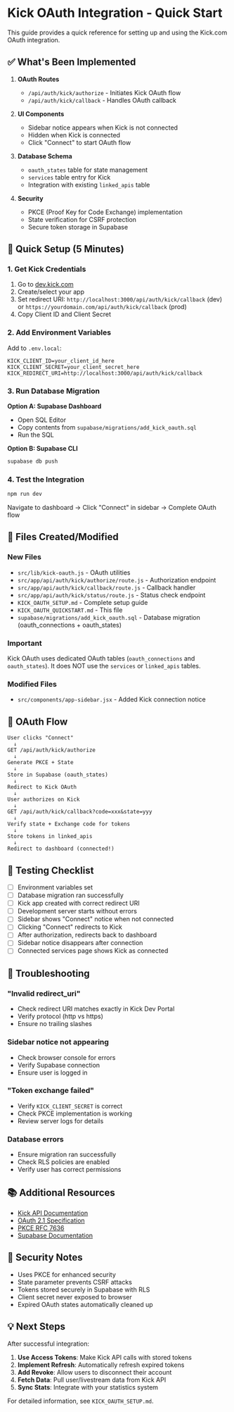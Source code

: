 # Kick OAuth Integration - Quick Start

This guide provides a quick reference for setting up and using the Kick.com OAuth integration.

## ✅ What's Been Implemented

1. **OAuth Routes**
   - `/api/auth/kick/authorize` - Initiates Kick OAuth flow
   - `/api/auth/kick/callback` - Handles OAuth callback

2. **UI Components**
   - Sidebar notice appears when Kick is not connected
   - Hidden when Kick is connected
   - Click "Connect" to start OAuth flow

3. **Database Schema**
   - `oauth_states` table for state management
   - `services` table entry for Kick
   - Integration with existing `linked_apis` table

4. **Security**
   - PKCE (Proof Key for Code Exchange) implementation
   - State verification for CSRF protection
   - Secure token storage in Supabase

## 🚀 Quick Setup (5 Minutes)

### 1. Get Kick Credentials

1. Go to [dev.kick.com](https://dev.kick.com)
2. Create/select your app
3. Set redirect URI: `http://localhost:3000/api/auth/kick/callback` (dev) or `https://yourdomain.com/api/auth/kick/callback` (prod)
4. Copy Client ID and Client Secret

### 2. Add Environment Variables

Add to `.env.local`:

```env
KICK_CLIENT_ID=your_client_id_here
KICK_CLIENT_SECRET=your_client_secret_here
KICK_REDIRECT_URI=http://localhost:3000/api/auth/kick/callback
```

### 3. Run Database Migration

**Option A: Supabase Dashboard**
- Open SQL Editor
- Copy contents from `supabase/migrations/add_kick_oauth.sql`
- Run the SQL

**Option B: Supabase CLI**
```bash
supabase db push
```

### 4. Test the Integration

```bash
npm run dev
```

Navigate to dashboard → Click "Connect" in sidebar → Complete OAuth flow

## 📁 Files Created/Modified

### New Files
- `src/lib/kick-oauth.js` - OAuth utilities
- `src/app/api/auth/kick/authorize/route.js` - Authorization endpoint
- `src/app/api/auth/kick/callback/route.js` - Callback handler
- `src/app/api/auth/kick/status/route.js` - Status check endpoint
- `KICK_OAUTH_SETUP.md` - Complete setup guide
- `KICK_OAUTH_QUICKSTART.md` - This file
- `supabase/migrations/add_kick_oauth.sql` - Database migration (oauth_connections + oauth_states)

### Important
Kick OAuth uses dedicated OAuth tables (`oauth_connections` and `oauth_states`). It does NOT use the `services` or `linked_apis` tables.

### Modified Files
- `src/components/app-sidebar.jsx` - Added Kick connection notice

## 🔄 OAuth Flow

```
User clicks "Connect"
  ↓
GET /api/auth/kick/authorize
  ↓
Generate PKCE + State
  ↓
Store in Supabase (oauth_states)
  ↓
Redirect to Kick OAuth
  ↓
User authorizes on Kick
  ↓
GET /api/auth/kick/callback?code=xxx&state=yyy
  ↓
Verify state + Exchange code for tokens
  ↓
Store tokens in linked_apis
  ↓
Redirect to dashboard (connected!)
```

## 🧪 Testing Checklist

- [ ] Environment variables set
- [ ] Database migration ran successfully
- [ ] Kick app created with correct redirect URI
- [ ] Development server starts without errors
- [ ] Sidebar shows "Connect" notice when not connected
- [ ] Clicking "Connect" redirects to Kick
- [ ] After authorization, redirects back to dashboard
- [ ] Sidebar notice disappears after connection
- [ ] Connected services page shows Kick as connected

## 🐛 Troubleshooting

### "Invalid redirect_uri"
- Check redirect URI matches exactly in Kick Dev Portal
- Verify protocol (http vs https)
- Ensure no trailing slashes

### Sidebar notice not appearing
- Check browser console for errors
- Verify Supabase connection
- Ensure user is logged in

### "Token exchange failed"
- Verify `KICK_CLIENT_SECRET` is correct
- Check PKCE implementation is working
- Review server logs for details

### Database errors
- Ensure migration ran successfully
- Check RLS policies are enabled
- Verify user has correct permissions

## 📚 Additional Resources

- [Kick API Documentation](https://docs.kick.com)
- [OAuth 2.1 Specification](https://oauth.net/2.1/)
- [PKCE RFC 7636](https://datatracker.ietf.org/doc/html/rfc7636)
- [Supabase Documentation](https://supabase.com/docs)

## 🔐 Security Notes

- Uses PKCE for enhanced security
- State parameter prevents CSRF attacks
- Tokens stored securely in Supabase with RLS
- Client secret never exposed to browser
- Expired OAuth states automatically cleaned up

## 💡 Next Steps

After successful integration:

1. **Use Access Tokens**: Make Kick API calls with stored tokens
2. **Implement Refresh**: Automatically refresh expired tokens
3. **Add Revoke**: Allow users to disconnect their account
4. **Fetch Data**: Pull user/livestream data from Kick API
5. **Sync Stats**: Integrate with your statistics system

For detailed information, see `KICK_OAUTH_SETUP.md`.

